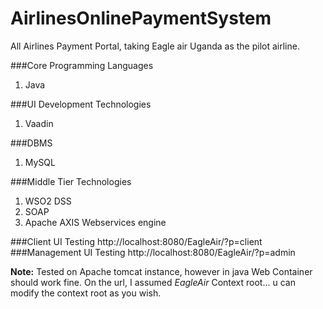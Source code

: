 # AirlinesOnlinePaymentSystem
All Airlines Payment Portal, taking Eagle air Uganda as the pilot airline.

###Core Programming Languages
1. Java

###UI Development Technologies
1. Vaadin

###DBMS
1. MySQL

###Middle Tier Technologies
1. WSO2 DSS
2. SOAP
3. Apache AXIS Webservices engine

###Client UI Testing
http://localhost:8080/EagleAir/?p=client
###Management UI Testing
http://localhost:8080/EagleAir/?p=admin

**Note:** Tested on Apache tomcat instance, however in java Web Container should work fine. On the url, I assumed  *EagleAir* Context root... u can modify the context root as you wish.





